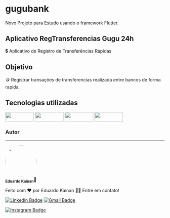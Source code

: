 # gugubank

Novo Projeto para Estudo usando o framework Flutter.

## Aplicativo RegTransferencias Gugu 24h
 
 :heavy_dollar_sign: Aplicativo de Registro de Transferências Rápidas

## Objetivo

:coin: Registrar transações de transferencias realizada entre bancos de forma rapida.

## Tecnologias utilizadas 

<a>

<img align="center" height="30" width="90" src="https://img.shields.io/badge/Flutter-02569B?style=for-the-badge&logo=flutter&logoColor=white">

</a>

<a>

<img align="center" height="30" width="90" src="https://blog.gft.com/br/wp-content/uploads/sites/4/2021/05/1.jpg">

</a>

<a>

<img align="center" height="30" width="90" src="https://miro.medium.com/max/1200/1*qnro_BOCnBQDQg9dMUGp-A.png">

</a>

<a>

<img align="center" height="30" width="90" src="https://miro.medium.com/max/720/0*S0gllBsD11p4kfwO.png">

</a>


### Autor
---

<a>
 <img style="border-radius: 50%" align="center" src="https://avatars.githubusercontent.com/u/31977689?s=400&u=91604a852a531d1ce948d40df3c766c73f158d73&v=4" width="100px;" alt=""/>
 <br />
 <sub><b>Eduardo Kainan</b></sub></a>🚀</a>


Feito com ❤️ por Eduardo Kainan 👋🏽 Entre em contato!

 [![Linkedin Badge](https://img.shields.io/twitter/url?label=linkedin&logo=linkedin&style=flat-square&url=https%3A%2F%2Fwww.linkedin.com%2Fin%2Feduardo-kainan-leite-sousa-14b26024%2F)](https://www.linkedin.com/in/eduardo-kainan-leite-sousa-14b26024/) 
[![Gmail Badge](https://img.shields.io/twitter/url?label=Email&logo=gmail&style=flat-square&url=https%3A%2F%2Fwww.google.com%2Furl%3Fsa%3Dt%26rct%3Dj%26q%3D%26esrc%3Ds%26source%3Dweb%26cd%3D%26cad%3Drja%26uact%3D8%26ved%3D2ahUKEwjCg5Czk6_2AhWRIbkGHdWDA-sQFnoECAkQAQ%26url%3Dhttps%253A%252F%252Fwww.google.com%252Fgmail%252F%26usg%3DAOvVaw3mZ_qbD_gQyp_sqkjrwStn%26cshid%3D1646489545753309)](mailto:eduardokainan.senai@gmail.com)

 [![Instagram Badge](https://img.shields.io/twitter/url?color=1de1e3&label=Eduardo%20Kainan&logo=instagram&style=social&url=https%3A%2F%2Fwww.instagram.com%2Feduardu.tec%2F)](https://www.instagram.com/eduardu.tec/)

